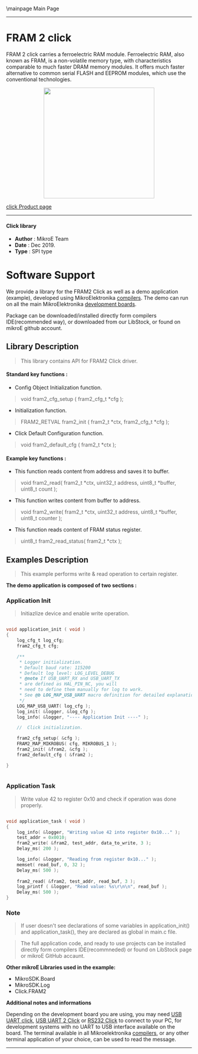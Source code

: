 \mainpage Main Page
 
 

---
# FRAM 2 click

FRAM 2 click carries a ferroelectric RAM module. Ferroelectric RAM, also known as FRAM, is a non-volatile memory type, with characteristics comparable to much faster DRAM memory modules. It offers much faster alternative to common serial FLASH and EEPROM modules, which use the conventional technologies.

<p align="center">
  <img src="https://download.mikroe.com/images/click_for_ide/fram2_click.png" height=300px>
</p>


[click Product page](https://www.mikroe.com/fram-2-click)

---


#### Click library 

- **Author**        : MikroE Team
- **Date**          : Dec 2019.
- **Type**          : SPI type


# Software Support

We provide a library for the FRAM2 Click 
as well as a demo application (example), developed using MikroElektronika 
[compilers](https://shop.mikroe.com/compilers). 
The demo can run on all the main MikroElektronika [development boards](https://shop.mikroe.com/development-boards).

Package can be downloaded/installed directly form compilers IDE(recommended way), or downloaded from our LibStock, or found on mikroE github account. 

## Library Description

> This library contains API for FRAM2 Click driver.

#### Standard key functions :

- Config Object Initialization function.
> void fram2_cfg_setup ( fram2_cfg_t *cfg ); 
 
- Initialization function.
> FRAM2_RETVAL fram2_init ( fram2_t *ctx, fram2_cfg_t *cfg );

- Click Default Configuration function.
> void fram2_default_cfg ( fram2_t *ctx );


#### Example key functions :

- This function reads content from address and saves it to buffer.
> void fram2_read( fram2_t *ctx, uint32_t address, uint8_t *buffer, uint8_t count ); 

- This function writes content from buffer to address.
> void fram2_write( fram2_t *ctx, uint32_t address, uint8_t *buffer, uint8_t counter );

- This function reads content of FRAM status register.
> uint8_t fram2_read_status( fram2_t *ctx ); 

## Examples Description

> This example performs write & read operation to certain register.

**The demo application is composed of two sections :**

### Application Init 

> Initiazlize device and enable write operation.

```c

void application_init ( void )
{
    log_cfg_t log_cfg;
    fram2_cfg_t cfg;

    /** 
     * Logger initialization.
     * Default baud rate: 115200
     * Default log level: LOG_LEVEL_DEBUG
     * @note If USB_UART_RX and USB_UART_TX 
     * are defined as HAL_PIN_NC, you will 
     * need to define them manually for log to work. 
     * See @b LOG_MAP_USB_UART macro definition for detailed explanation.
     */
    LOG_MAP_USB_UART( log_cfg );
    log_init( &logger, &log_cfg );
    log_info( &logger, "---- Application Init ----" );

    //  Click initialization.

    fram2_cfg_setup( &cfg );
    FRAM2_MAP_MIKROBUS( cfg, MIKROBUS_1 );
    fram2_init( &fram2, &cfg );
    fram2_default_cfg ( &fram2 );

}
  
```

### Application Task

> Write value 42 to register 0x10 and check if operation was done properly.

```c

void application_task ( void )
{
    log_info( &logger, "Writing value 42 into register 0x10..." );  
    test_addr = 0x0010;  
    fram2_write( &fram2, test_addr, data_to_write, 3 );
    Delay_ms( 200 );

    log_info( &logger, "Reading from register 0x10..." );
    memset( read_buf, 0, 32 );
    Delay_ms( 500 );
    
    fram2_read( &fram2, test_addr, read_buf, 3 );
    log_printf ( &logger, "Read value: %s\r\n\n", read_buf );
    Delay_ms( 500 );
} 

```

### Note

> If user doesn't see declarations of some variables in application_init() and application_task(),
they are declared as global in main.c file.

> The full application code, and ready to use projects can be  installed directly form compilers IDE(recommneded) or found on LibStock page or mikroE GitHub accaunt.

**Other mikroE Libraries used in the example:** 

- MikroSDK.Board
- MikroSDK.Log
- Click.FRAM2

**Additional notes and informations**

Depending on the development board you are using, you may need 
[USB UART click](https://shop.mikroe.com/usb-uart-click), 
[USB UART 2 Click](https://shop.mikroe.com/usb-uart-2-click) or 
[RS232 Click](https://shop.mikroe.com/rs232-click) to connect to your PC, for 
development systems with no UART to USB interface available on the board. The 
terminal available in all Mikroelektronika 
[compilers](https://shop.mikroe.com/compilers), or any other terminal application 
of your choice, can be used to read the message.



---
